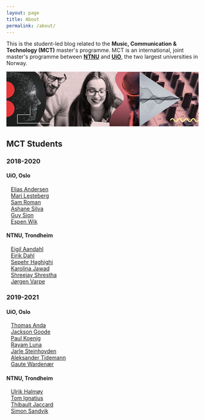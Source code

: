```yaml
---
layout: page
title: About
permalink: /about/
---
```


This is the student-led blog related to the **Music, Communication & Technology (MCT)** master's programme. MCT is an international, joint master's programme between [**NTNU**](https://www.ntnu.edu/studies/mmct) and [**UiO**](https://www.uio.no/english/studies/programmes/mct-master/), the two largest universities in Norway.

![MCT image](/assets/image/2018_08_01_stefanof_mct-master-630.jpg "MCT image")

## MCT Students

### 2018-2020
#### UiO, Oslo
&nbsp;&nbsp;&nbsp;[Elias Andersen](/authors/eliasandersen.html)  
&nbsp;&nbsp;&nbsp;[Mari Lesteberg](/authors/marilesteberg.html)  
&nbsp;&nbsp;&nbsp;[Sam Roman](/authors/samroman.html)  
&nbsp;&nbsp;&nbsp;[Ashane Silva](/authors/ashanesilva.html)  
&nbsp;&nbsp;&nbsp;[Guy Sion](/authors/guysion.html)  
&nbsp;&nbsp;&nbsp;[Espen Wik](/authors/espenwik.html)  

#### NTNU, Trondheim
&nbsp;&nbsp;&nbsp;[Eigil Aandahl](/authors/eigilaandahl.html)  
&nbsp;&nbsp;&nbsp;[Eirik Dahl](/authors/eirikdahl.html)  
&nbsp;&nbsp;&nbsp;[Sepehr Haghighi](/authors/sepehrhaghighi.html)  
&nbsp;&nbsp;&nbsp;[Karolina Jawad](/authors/karolinajawad.html)  
&nbsp;&nbsp;&nbsp;[Shreejay Shrestha](/authors/shreejayshrestha.html)  
&nbsp;&nbsp;&nbsp;[Jørgen Varpe](/authors/jørgenvarpe.html)  

### 2019-2021
#### UiO, Oslo
&nbsp;&nbsp;&nbsp;[Thomas Anda](/authors/thomasanda.html)  
&nbsp;&nbsp;&nbsp;[Jackson Goode](/authors/jacksongoode.html)  
&nbsp;&nbsp;&nbsp;[Paul Koenig](/authors/paulkoenig.html)  
&nbsp;&nbsp;&nbsp;[Rayam Luna](/authors/rayamluna.html)  
&nbsp;&nbsp;&nbsp;[Jarle Steinhovden](/authors/jarlesteinhovden.html)  
&nbsp;&nbsp;&nbsp;[Aleksander Tidemann](/authors/aleksandertidemann.html)  
&nbsp;&nbsp;&nbsp;[Gaute Wardenær](/authors/gautewardenær.html)  

#### NTNU, Trondheim
&nbsp;&nbsp;&nbsp;[Ulrik Halmøy](/authors/ulrikhalmøy.html)  
&nbsp;&nbsp;&nbsp;[Tom Ignatius](/authors/tomignatius.html)  
&nbsp;&nbsp;&nbsp;[Thibault Jaccard](/authors/thibaultjaccard.html)  
&nbsp;&nbsp;&nbsp;[Simon Sandvik](/authors/simonsandvik.html)  


<!--

Documentation on Jekyll and template:

This is the base Jekyll theme. You can find out more info about customizing your Jekyll theme, as well as basic Jekyll usage documentation at [jekyllrb.com](https://jekyllrb.com/)

You can find the source code for Minima at GitHub:
[jekyll][jekyll-organization] /
[minima](https://github.com/jekyll/minima)

You can find the source code for Jekyll at GitHub:
[jekyll][jekyll-organization] /
[jekyll](https://github.com/jekyll/jekyll)


[jekyll-organization]: https://github.com/jekyll

-->
